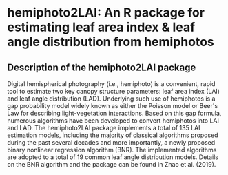 # hemiphoto2LAI:  An R package for estimating leaf area index & leaf angle distribution from hemiphotos
## Description of the hemiphoto2LAI package
Digital hemispherical photography (i.e., hemiphoto) is a convenient, rapid tool to estimate two key canopy structure parameters: leaf area index (LAI) and leaf angle distribution (LAD). Underlying such use of hemiphotos is a gap probability model widely known as either the Poisson model or Beer's Law for describing light-vegetation interactions. Based on this gap formula, numerous algorithms have been developed to convert hemiphotos into LAI and LAD. The hemiphoto2LAI package implements a total of 135 LAI estimation models, including the majority of classical algorithms proposed during the past several decades and more importantly, a newly proposed binary nonlinear regression algorithm (BNR). The implemented algorithms are adopted to a total of 19 common leaf angle distribution models. Details on the BNR algorithm and the package can be found in Zhao et al. (2019).
 
